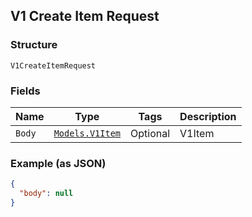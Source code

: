 ## V1 Create Item Request

### Structure

`V1CreateItemRequest`

### Fields

| Name | Type | Tags | Description |
|  --- | --- | --- | --- |
| `Body` | [`Models.V1Item`](/doc/models/v1-item.md) | Optional | V1Item |

### Example (as JSON)

```json
{
  "body": null
}
```


